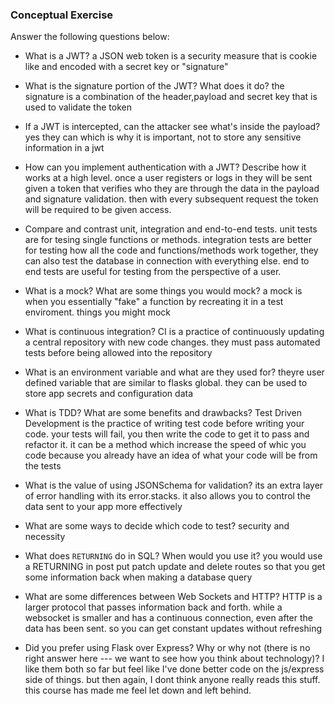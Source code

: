 ### Conceptual Exercise

Answer the following questions below:

- What is a JWT?
a JSON web token is a security measure that is cookie like and encoded with a secret key or "signature"
- What is the signature portion of the JWT?  What does it do?
the signature is a combination of the header,payload and secret key that is used to validate the token
- If a JWT is intercepted, can the attacker see what's inside the payload?
yes they can which is why it is important, not to store any sensitive information in a jwt
- How can you implement authentication with a JWT?  Describe how it works at a high level. once a user registers or logs in they will be sent given a token that verifies who they are through the data in the payload and signature validation. then with every subsequent request the token will be required to be given access.

- Compare and contrast unit, integration and end-to-end tests.
unit tests are for tesing single functions or methods. integration tests are better for testing how all the code and functions/methods work together, they can also test the database in connection with everything else. end to end tests are useful for testing from the perspective of a user.
- What is a mock? What are some things you would mock?
a mock is when you essentially "fake" a function by recreating it in a test enviroment. things you might mock
- What is continuous integration?
CI is a practice of continuously updating a central repository with new code changes. they must pass automated tests before being allowed into the repository
- What is an environment variable and what are they used for?
theyre user defined variable that are similar to flasks global. they can be used to store app secrets and configuration data
- What is TDD? What are some benefits and drawbacks?
Test Driven Development is the practice of writing test code before writing your code. your tests will fail, you then write the code to get it to pass and refactor it. it can be a method which increase the speed of whic you code because you already have an idea of what your code will be from the tests
- What is the value of using JSONSchema for validation?
its an extra layer of error handling with its error.stacks. it also allows you to control the data sent to your app more effectively
- What are some ways to decide which code to test?
security and necessity
- What does `RETURNING` do in SQL? When would you use it?
you would use a RETURNING in post put patch update and delete routes so that you get some information back when making a database query 
- What are some differences between Web Sockets and HTTP?
HTTP is a larger protocol that passes information back and forth. while a websocket is smaller and has a continuous connection, even after the data has been sent. so you can get constant updates without refreshing
- Did you prefer using Flask over Express? Why or why not (there is no right
  answer here --- we want to see how you think about technology)?
I like them both so far but feel like I've done better code on the js/express side of things. but then again, I dont think anyone really reads this stuff. this course has made me feel let down and left behind.